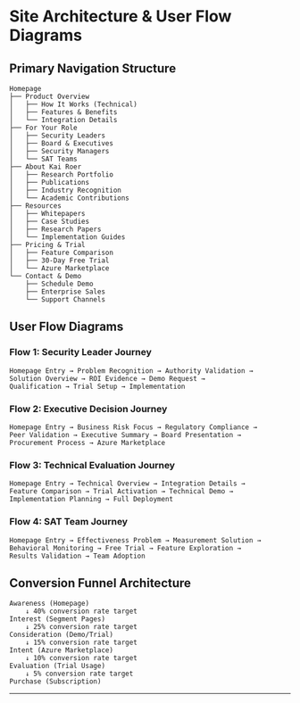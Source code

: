 # Site Architecture & User Flow Diagrams

## Primary Navigation Structure

```
Homepage
├── Product Overview
│   ├── How It Works (Technical)
│   ├── Features & Benefits
│   └── Integration Details
├── For Your Role
│   ├── Security Leaders
│   ├── Board & Executives  
│   ├── Security Managers
│   └── SAT Teams
├── About Kai Roer
│   ├── Research Portfolio
│   ├── Publications
│   ├── Industry Recognition
│   └── Academic Contributions
├── Resources
│   ├── Whitepapers
│   ├── Case Studies
│   ├── Research Papers
│   └── Implementation Guides
├── Pricing & Trial
│   ├── Feature Comparison
│   ├── 30-Day Free Trial
│   └── Azure Marketplace
└── Contact & Demo
    ├── Schedule Demo
    ├── Enterprise Sales
    └── Support Channels
```

## User Flow Diagrams

### Flow 1: Security Leader Journey
```
Homepage Entry → Problem Recognition → Authority Validation → 
Solution Overview → ROI Evidence → Demo Request → 
Qualification → Trial Setup → Implementation
```

### Flow 2: Executive Decision Journey  
```
Homepage Entry → Business Risk Focus → Regulatory Compliance → 
Peer Validation → Executive Summary → Board Presentation → 
Procurement Process → Azure Marketplace
```

### Flow 3: Technical Evaluation Journey
```
Homepage Entry → Technical Overview → Integration Details → 
Feature Comparison → Trial Activation → Technical Demo → 
Implementation Planning → Full Deployment
```

### Flow 4: SAT Team Journey
```
Homepage Entry → Effectiveness Problem → Measurement Solution → 
Behavioral Monitoring → Free Trial → Feature Exploration → 
Results Validation → Team Adoption
```

## Conversion Funnel Architecture

```
Awareness (Homepage) 
    ↓ 40% conversion rate target
Interest (Segment Pages)
    ↓ 25% conversion rate target  
Consideration (Demo/Trial)
    ↓ 15% conversion rate target
Intent (Azure Marketplace)
    ↓ 10% conversion rate target
Evaluation (Trial Usage)
    ↓ 5% conversion rate target
Purchase (Subscription)
```

---
